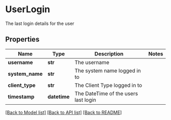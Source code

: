 # UserLogin

The last login details for the user
## Properties
Name | Type | Description | Notes
------------ | ------------- | ------------- | -------------
**username** | **str** | The username | 
**system_name** | **str** | The system name logged in to | 
**client_type** | **str** | The Client Type logged in to | 
**timestamp** | **datetime** | The DateTime of the users last login | 

[[Back to Model list]](../README.md#documentation-for-models) [[Back to API list]](../README.md#documentation-for-api-endpoints) [[Back to README]](../README.md)



